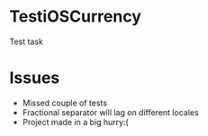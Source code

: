 # TestiOSCurrency
Test task

# Issues
 - Missed couple of tests
 - Fractional separator will lag on different locales
 - Project made in a big hurry:(
